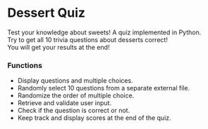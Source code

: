 # Dessert Quiz

Test your knowledge about sweets! A quiz implemented in Python. <br>
Try to get all 10 trivia questions about desserts correct! <br>
You will get your results at the end! <br>

### Functions
- Display questions and multiple choices.
- Randomly select 10 questions from a separate external file.
- Randomize the order of multiple choice.
- Retrieve and validate user input.
- Check if the question is correct or not.
- Keep track and display scores at the end of the quiz. 
